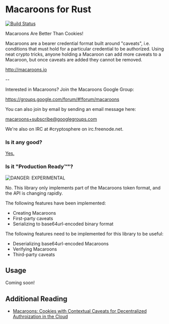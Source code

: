 Macaroons for Rust
==================
[![Build Status](https://travis-ci.org/cryptosphere/rust-macaroons.svg?branch=master)](https://travis-ci.org/cryptosphere/rust-macaroons)

Macaroons Are Better Than Cookies!

Macaroons are a bearer credential format built around "caveats", i.e. conditions
that must hold for a particular credential to be authorized. Using neat crypto
tricks, anyone holding a Macaroon can add more caveats to a Macaroon, but once
caveats are added they cannot be removed.

http://macaroons.io

--

Interested in Macaroons? Join the Macaroons Google Group:

https://groups.google.com/forum/#!forum/macaroons

You can also join by email by sending an email message here:

[macaroons+subscribe@googlegroups.com](mailto:macaroons+subscribe@googlegroups.com)

We're also on IRC at #cryptosphere on irc.freenode.net.

### Is it any good?

[Yes.](http://news.ycombinator.com/item?id=3067434)

### Is it "Production Ready™"?

![DANGER: EXPERIMENTAL](https://raw.github.com/cryptosphere/cryptosphere/master/images/experimental.png)

No. This library only implements part of the Macaroons token format, and the API
is changing rapidly.

The following features have been implemented:

* Creating Macaroons
* First-party caveats
* Serializing to base64url-encoded binary format

The following features need to be implemented for this library to be useful:

* Deserializing base64url-encoded Macaroons
* Verifying Macaroons
* Third-party caveats

## Usage

Coming soon!

Additional Reading
------------------

* [Macaroons: Cookies with Contextual Caveats for Decentralized Authroization in the Cloud](https://static.googleusercontent.com/media/research.google.com/en/us/pubs/archive/41892.pdf)
